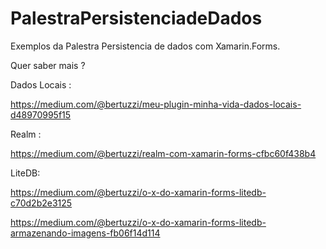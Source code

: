 # PalestraPersistenciadeDados

Exemplos da Palestra Persistencia  de dados com Xamarin.Forms.

Quer saber mais ?

Dados Locais :

https://medium.com/@bertuzzi/meu-plugin-minha-vida-dados-locais-d48970995f15

Realm :

https://medium.com/@bertuzzi/realm-com-xamarin-forms-cfbc60f438b4

LiteDB:

https://medium.com/@bertuzzi/o-x-do-xamarin-forms-litedb-c70d2b2e3125

https://medium.com/@bertuzzi/o-x-do-xamarin-forms-litedb-armazenando-imagens-fb06f14d114
